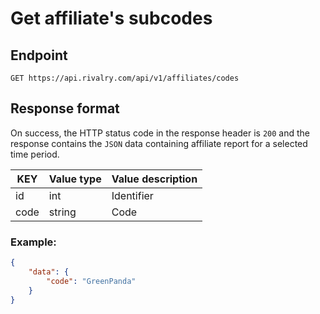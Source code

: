 # Get affiliate's subcodes

## Endpoint

`GET https://api.rivalry.com/api/v1/affiliates/codes`

## Response format

On success, the HTTP status code in the response header is `200` and the response contains the `JSON` data containing affiliate report for a selected time period.

KEY | Value type | Value description
--- | --- | ---
id | int | Identifier
code | string | Code

### Example:

```json
{
	"data": {
		"code": "GreenPanda"
	}
}
```
